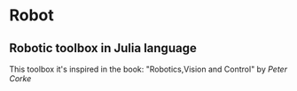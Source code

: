 # Robot
Robotic toolbox in Julia language
---------------------------------

This toolbox it's inspired in the book: "Robotics,Vision and Control" by *Peter Corke*


